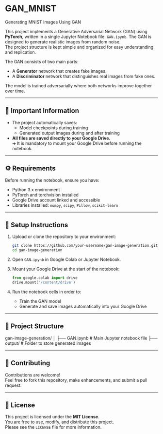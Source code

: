 # GAN_MNIST
Generating MNIST Images Using GAN

This project implements a Generative Adversarial Network (GAN) using **PyTorch**, written in a single Jupyter Notebook file: `GAN.ipynb`. The GAN is designed to generate realistic images from random noise.  
The project structure is kept simple and organized for easy understanding and replication.

The GAN consists of two main parts:
- A **Generator** network that creates fake images.
- A **Discriminator** network that distinguishes real images from fake ones.

The model is trained adversarially where both networks improve together over time.

---

## 📌 Important Information

- The project automatically saves:
  - Model checkpoints during training
  - Generated output images during and after training
- **All files are saved directly to your Google Drive.**  
  ➔ It is mandatory to mount your Google Drive before running the notebook.

---

## ⚙️ Requirements

Before running the notebook, ensure you have:
- Python 3.x environment
- PyTorch and torchvision installed
- Google Drive account linked and accessible
- Libraries installed: `numpy`, `scipy`, `Pillow`, `scikit-learn`

---

## 🚀 Setup Instructions

1. Upload or clone the repository to your environment:

    ```bash
    git clone https://github.com/your-username/gan-image-generation.git
    cd gan-image-generation
    ```

2. Open `GAN.ipynb` in Google Colab or Jupyter Notebook.

3. Mount your Google Drive at the start of the notebook:

    ```python
    from google.colab import drive
    drive.mount('/content/drive')
    ```

4. Run the notebook cells in order to:
    - Train the GAN model
    - Generate and save images automatically into your Google Drive

---

## 📂 Project Structure

gan-image-generation/
│
├── GAN.ipynb                 # Main Jupyter notebook file
├── output/                   # Folder to store generated images



---

## 🤝 Contributing

Contributions are welcome!  
Feel free to fork this repository, make enhancements, and submit a pull request.

---

## 📄 License

This project is licensed under the **MIT License**.  
You are free to use, modify, and distribute this project.  
Please see the `LICENSE` file for more information.
